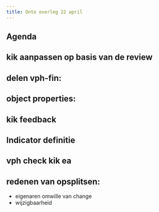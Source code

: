 ```yaml
---
title: Onto overleg 22 april
---
```


## Agenda
## kik aanpassen op basis van de review
## delen vph-fin:
## object properties:
## kik feedback
## Indicator definitie
## vph check kik ea
## redenen van opsplitsen:
- eigenaren omwille van change
- wijzigbaarheid
